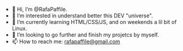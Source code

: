 - 👋 Hi, I’m @RafaPaffile.
- 👀 I’m interested in understand better this DEV "universe".
- 🌱 I’m currently learning HTML/CSS/JS, and on weekends a lil bit of Linux.
- 💞️ I’m looking to go further and finish my projetcs by myself.
- 📫 How to reach me: rafapaffile@gmail.com

<!---
RafaPaffile/RafaPaffile is a ✨ special ✨ repository because its `README.md` (this file) appears on your GitHub profile.
You can click the Preview link to take a look at your changes.
--->
